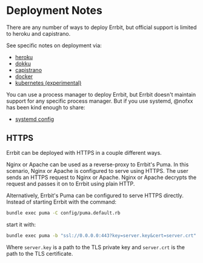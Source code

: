 # Deployment Notes
There are any number of ways to deploy Errbit, but official support is limited
to heroku and capistrano.

See specific notes on deployment via:
- [heroku](deployment/heroku.md)
- [dokku](deployment/dokku.md)
- [capistrano](deployment/capistrano.md)
- [docker](deployment/docker.md)
- [kubernetes (experimental)](deployment/kubernetes.md)

You can use a process manager to deploy Errbit, but Errbit doesn't maintain
support for any specific process manager. But if you use systemd, @nofxx has
been kind enough to share:
- [systemd config](https://gist.github.com/nofxx/f01dcfe3e9d504181d76)

## HTTPS

Errbit can be deployed with HTTPS in a couple different ways.

Nginx or Apache can be used as a reverse-proxy to Errbit's Puma.
In this scenario, Nginx or Apache is configured to serve using HTTPS.
The user sends an HTTPS request to Nginx or Apache.
Nginx or Apache decrypts the request and passes it on to Errbit using plain
HTTP.

Alternatively, Errbit's Puma can be configured to serve HTTPS directly.
Instead of starting Errbit with the command:
```bash
bundle exec puma -C config/puma.default.rb
```
start it with:
```bash
bundle exec puma -b "ssl://0.0.0.0:443?key=server.key&cert=server.crt" -C config/puma.default.rb
```
Where `server.key` is a path to the TLS private key and `server.crt` is the path
to the TLS certificate.
